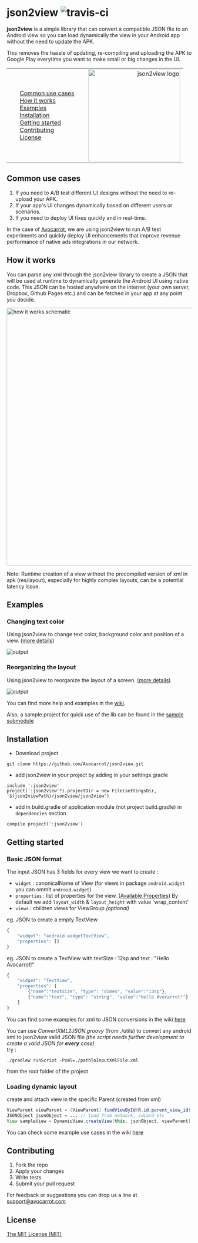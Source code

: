 json2view  ![travis-ci](https://magnum.travis-ci.com/Avocarrot/json2view.svg?token=JZNsn6pty78ndT1Z2naj&branch=master)
======

**json2view** is a simple library that can convert a compatible JSON file to an Android view so you can load dynamically the view in your Android app without the need to update the APK.

This removes the hassle of updating, re-compiling and uploading the APK to Google Play everytime you want to make small or big changes in the UI.

<table>
<tr style="border: 0px;">
<td style="border: 0px;">
<ul class="task-list">
<li><a href="#common-use-cases">Common use cases</a></li>
<li><a href="#how-it-works">How it works</a></li>
<li><a href="#examples">Examples</a></li>
<li><a href="#installation">Installation</a></li>
<li><a href="#getting-started">Getting started</a></li>
<li><a href="#contributing">Contributing</a></li>
<li><a href="#license">License</a></li>
</ul>
</td>
<td style="width:60%; border: 0px; text-align:right;">
<img alt="json2view logo" src="https://github.com/Avocarrot/json2view/blob/master/example_assets/json2view.png" width="250px"/>
</td>
</tr>
</table>


## Common use cases

1. If you need to A/B test different UI designs without the need to re-upload your APK.
2. If your app's UI changes dynamically based on different users or scenarios.
3. If you need to deploy UI fixes quickly and in real-time.

In the case of [Avocarrot](http://www.avocarrot.com), we are using json2view to run A/B test experiments and quickly deploy UI enhancements that improve revenue performance of native ads integrations in our network.

## How it works

You can parse any xml through the json2view library to create a JSON that will be used at runtime to dynamically generate the Android UI using native code. This JSON can be hosted anywhere on the internet (your own server, Dropbox, Github Pages etc.) and can be fetched in your app at any point you decide.

<img alt="how it works schematic" src="https://github.com/Avocarrot/json2view/blob/master/example_assets/how_it_works.png" width="700px"/>

Note: Runtime creation of a view without the precompiled version of xml in apk (res/layout), especially for highly complex layouts, can be a potential latency issue.

## Examples

### Changing text color

Using json2view to change text color, background color and position of a view. [(more details)](https://github.com/Avocarrot/json2view/wiki/Changing-Properties)

![output](https://github.com/Avocarrot/json2view/blob/master/example_assets/test00.png)

### Reorganizing the layout

Using json2view to reorganize the layout of a screen. [(more details)](https://github.com/Avocarrot/json2view/wiki/Changing-Layouts)

![output](https://github.com/Avocarrot/json2view/blob/master/example_assets/test01.png)

You can find more help and examples in the [wiki](https://github.com/Avocarrot/json2view/wiki).

Also, a sample project for quick use of the lib can be found in the [sample submodule](https://github.com/Avocarrot/json2view/tree/master/sample)

## Installation
- Download project
```
git clone https://github.com/Avocarrot/json2view.git
```


- add json2view in your project by adding in your settings.gradle
```
include ':json2view'
project(':json2view'*).projectDir = new File(settingsDir, '$(json2viewPath)/json2view/json2view')
```


- add in build.gradle of application module (not project build.gradle) in `dependencies` section

```
compile project(':json2view')
```

## Getting started

### Basic JSON format
The input JSON has 3 fields for every view we want to create :

* `widget` : canonicalName of View (for views in package `android.widget` you can ommit `android.widget`)
* `properties` : list of properties for the view. ([Available Properties](https://github.com/Avocarrot/json2view/wiki/Available-Properties)) By default we add `layout_width` & `layout_height` with value `wrap_content'
* `views` : children views for ViewGroup _(optional)_

eg. JSON to create a empty TextView
```javascript
{
    "widget": "android.widgetTextView",
	"properties": []
}
```

eg. JSON to create a TextView with textSize : 12sp and text : "Hello Avocarrot!"
```javascript
{
    "widget": "TextView",
	"properties": [
	    {"name":"textSize", "type": "dimen", "value":"13sp"},
	    {"name":"text", "type": "string", "value":"Hello Avocarrot!"}
	]
}
```

You can find some examples for xml to JSON conversions in the wiki [here](https://github.com/Avocarrot/json2view/wiki/Xml-2-JSON-Examples)

You can use *ConvertXML2JSON.groovy* (from ./utils) to convert any android xml to json2view valid JSON file
_(the script needs further development to create a valid JSON for <b>every</b> case)_ <br/>
try : <br/>

```
./gradlew runScript -Pxml=./pathToInputXmlFile.xml
```
from the root folder of the project


### Loading dynamic layout
create and attach view in the specific Parent (created from xml) <br/>
```java
ViewParent viewParent = (ViewParent) findViewById(R.id.parent_view_id)
JSONObject jsonObject = ... // load from network, sdcard etc
View sampleView = DynamicView.createView(this, jsonObject, viewParent);
```

You can check some example use cases in the wiki [here](https://github.com/Avocarrot/json2view/wiki/Creating-Dynamic-Layouts)


## Contributing

1. Fork the repo
2. Apply your changes
3. Write tests
4. Submit your pull request

For feedback or suggestions you can drop us a line at support@avocarrot.com

## License
[The MIT License (MIT)](https://github.com/Avocarrot/json2view/blob/master/LICENSE)

